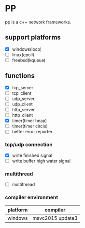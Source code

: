 # PP #
pp is a c++ network frameworks.

## support platforms ##
  * [x] windows(iocp) 
  * [ ] linux(epoll)
  * [ ] freebsd(kqueue)
  
## functions ##
  * [x] tcp_server
  * [ ] tcp_client
  * [ ] udp_server
  * [ ] udp_client
  * [ ] http_server
  * [ ] http_client
  * [x] timer(timer heap)
  * [ ] timer(timer circle)
  * [ ] better error reporter
  
### tcp/udp connection ###
  * [x] write finished signal
  * [ ] write buffer high water signal

### multithread ###
  * [ ] multithread

### compiler environment  ###
| platform | compiler         |
|----------|------------------|
| windows  | msvc2015 update3 |
